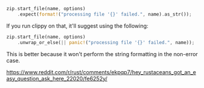 ```rust
zip.start_file(name, options)
    .expect(format!("processing file '{}' failed.", name).as_str());
```

If you run clippy on that, it'll suggest using the following:

```rust
zip.start_file(name, options)
    .unwrap_or_else(|| panic!("processing file '{}' failed.", name));
```

This is better because it won't perform the string formatting in the non-error case.

https://www.reddit.com/r/rust/comments/ekpqp7/hey_rustaceans_got_an_easy_question_ask_here_22020/fe6252y/
